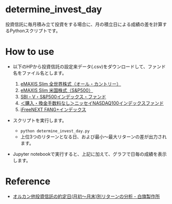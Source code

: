 # determine_invest_day
投資信託に毎月積み立て投資をする場合に、月の積立日による成績の差を計算するPythonスクリプトです。

# How to use
* 以下のHPから投資信託の設定来データ(.csv)をダウンロードして、ファンド名をファイル名とします。

  1. [eMAXIS Slim 全世界株式（オール・カントリー）](https://www.am.mufg.jp/fund/253425.html)
  2. [eMAXIS Slim 米国株式（S&P500）](https://emaxis.jp/fund/253266.html)
  3. [SBI・V・S&P500インデックス・ファンド](https://apl.wealthadvisor.jp/webasp/sbi_am/pc/basic/chart/2019092601_chart.html)
  4. [＜購入・換金手数料なし＞ニッセイNASDAQ100インデックスファンド](https://www.nam.co.jp/fundinfo/nn100if/main.html)
  5. [iFreeNEXT FANG+インデックス](https://www.daiwa-am.co.jp/funds/detail/3346/detail_top.html)

* スクリプトを実行します。
  - `python determine_invest_day.py`
  - 上位3つのリターンとなる日、および最小～最大リターンの差が出力されます。
* Jupyter notebookで実行すると、上記に加えて、グラフで日毎の成績を表示します。

# Reference
* [オルカン他投資信託の約定日(月初～月末)別リターンの分析 - 白旗製作所](https://dededemio.hatenablog.jp/entry/2024/01/23/184000)

